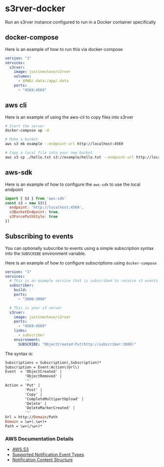 # s3rver-docker
Run an s3rver instance configured to run in a Docker container specifically

## docker-compose
Here is an example of how to run this via docker-compose
```yml
version: "3"
services:
  s3rver:
    image: justinmchase/s3rver
    volumes:
      - $PWD/.data:/app/.data
    ports:
      - "4569:4569"
```

## aws cli
Here is an example of using the aws-cli to copy files into s3rver
```sh
# Start the server
docker-compose up -d

# Make a bucket
aws s3 mb example --endpoint-url http://localhost:4569

# Copy a local file into your new bucket
aws s3 cp ./hello.txt s3://example/hello.txt --endpoint-url http://localhost:4569
```

## aws-sdk
Here is an example of how to configure the `aws-sdk` to use the local endpoint
```js
import { S3 } from 'aws-sdk'
const s3 = new S3({
  endpoint: 'http://localhost:4569',
  s3BucketEndpoint: true,
  s3ForcePathStyle: true
})
```

## Subscribing to events
You can optionally subscribe to events using a simple subscription syntax into the `SUBSCRIBE` environment variable.

Here is an example of how to configure subscriptions using `docker-compose`
```yml
version: "3"
services:
  # This is an example service that is subscribed to receive s3 events
  subscriber:
    build: .
    ports:
      - "3000:3000"

  # This is your s3 server
  s3rver:
    image: justinmchase/s3rver
    ports:
      - "4569:4569"
    links:
      - subscriber
    environment:
      SUBSCRIBE: "ObjectCreated:Put(http://subscriber:3000)"
```

The syntax is:
```ml
Subscriptions = Subscription(,Subscription)*
Subscription = Event:Action\(Url\)
Event  = 'ObjectCreated' |
         'ObjectRemoved' |
         '*'
Action = 'Put' |
         'Post' |
         'Copy' |
         'CompleteMultipartUpload' |
         'Delete' |
         'DeleteMarkerCreated' |
         '*'
Url = http://Domain/Path
Domain = \w+(.\w+)+
Path = \w+(/\w+)*
```

### AWS Documentation Details
* [AWS.S3](https://docs.aws.amazon.com/AWSJavaScriptSDK/latest/AWS/S3.html)
* [Supported Notification Event Types](https://docs.aws.amazon.com/AmazonS3/latest/dev/NotificationHowTo.html#supported-notification-event-types)
* [Notification Content Structure](https://docs.aws.amazon.com/AmazonS3/latest/dev/notification-content-structure.html)